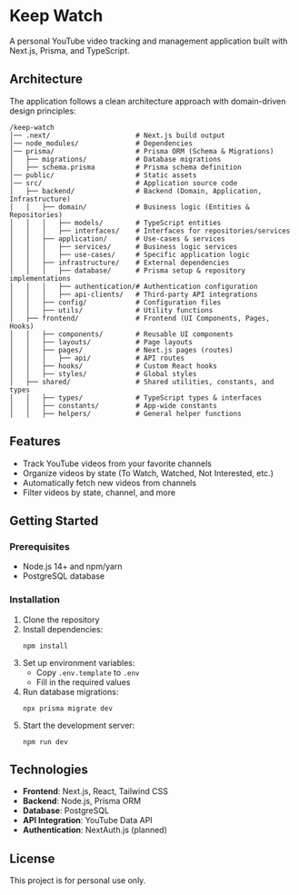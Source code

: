 # Keep Watch

A personal YouTube video tracking and management application built with Next.js, Prisma, and TypeScript.

## Architecture

The application follows a clean architecture approach with domain-driven design principles:

```
/keep-watch
│── .next/                     # Next.js build output
│── node_modules/              # Dependencies
│── prisma/                    # Prisma ORM (Schema & Migrations)
│   ├── migrations/            # Database migrations
│   ├── schema.prisma          # Prisma schema definition
│── public/                    # Static assets
│── src/                       # Application source code
│   ├── backend/               # Backend (Domain, Application, Infrastructure)
│   │   ├── domain/            # Business logic (Entities & Repositories)
│   │   │   ├── models/        # TypeScript entities
│   │   │   ├── interfaces/    # Interfaces for repositories/services
│   │   ├── application/       # Use-cases & services
│   │   │   ├── services/      # Business logic services
│   │   │   ├── use-cases/     # Specific application logic
│   │   ├── infrastructure/    # External dependencies
│   │   │   ├── database/      # Prisma setup & repository implementations
│   │   │   ├── authentication/# Authentication configuration
│   │   │   ├── api-clients/   # Third-party API integrations
│   │   ├── config/            # Configuration files
│   │   ├── utils/             # Utility functions
│   ├── frontend/              # Frontend (UI Components, Pages, Hooks)
│   │   ├── components/        # Reusable UI components
│   │   ├── layouts/           # Page layouts
│   │   ├── pages/             # Next.js pages (routes)
│   │   │   ├── api/           # API routes
│   │   ├── hooks/             # Custom React hooks
│   │   ├── styles/            # Global styles
│   ├── shared/                # Shared utilities, constants, and types
│   │   ├── types/             # TypeScript types & interfaces
│   │   ├── constants/         # App-wide constants
│   │   ├── helpers/           # General helper functions
```

## Features

- Track YouTube videos from your favorite channels
- Organize videos by state (To Watch, Watched, Not Interested, etc.)
- Automatically fetch new videos from channels
- Filter videos by state, channel, and more

## Getting Started

### Prerequisites

- Node.js 14+ and npm/yarn
- PostgreSQL database

### Installation

1. Clone the repository
2. Install dependencies:
   ```
   npm install
   ```
3. Set up environment variables:
   - Copy `.env.template` to `.env`
   - Fill in the required values
4. Run database migrations:
   ```
   npx prisma migrate dev
   ```
5. Start the development server:
   ```
   npm run dev
   ```

## Technologies

- **Frontend**: Next.js, React, Tailwind CSS
- **Backend**: Node.js, Prisma ORM
- **Database**: PostgreSQL
- **API Integration**: YouTube Data API
- **Authentication**: NextAuth.js (planned)

## License

This project is for personal use only.
